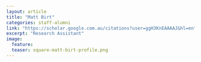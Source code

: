 ```yaml
---
layout: article
title: "Matt Birt"
categories: staff-alumni
link: "https://scholar.google.com.au/citations?user=ggH3KnEAAAAJ&hl=en"
excerpt: "Research Assistant"
image:
  feature: 
  teaser: square-matt-birt-profile.png
---
```

